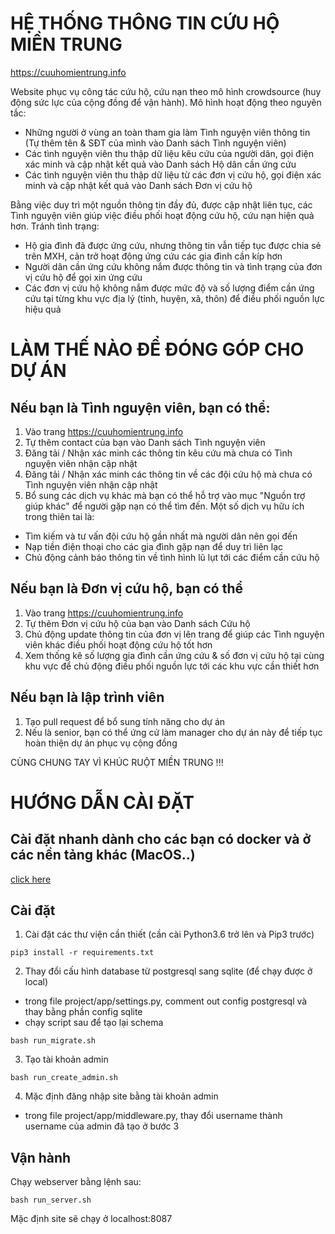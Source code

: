 # HỆ THỐNG THÔNG TIN CỨU HỘ MIỀN TRUNG 

https://cuuhomientrung.info  

Website phục vụ công tác cứu hộ, cứu nạn theo mô hình crowdsource (huy động sức lực của cộng đồng để vận hành). Mô hình hoạt động theo nguyên tắc:  
- Những người ở vùng an toàn tham gia làm Tình nguyện viên thông tin (Tự thêm tên & SĐT của mình vào Danh sách Tình nguyện viên) 
- Các tình nguyện viên thu thập dữ liệu kêu cứu của người dân, gọi điện xác minh và cập nhật kết quả vào Danh sách Hộ dân cần ứng cứu 
- Các tình nguyện viên thu thập dữ liệu từ các đơn vị cứu hộ, gọi điện xác minh và cập nhật kết quả vào Danh sách Đơn vị cứu hộ 

Bằng việc duy trì một nguồn thông tin đầy đủ, được cập nhật liên tục, các Tình nguyện viên giúp việc điều phối hoạt động cứu hộ, cứu nạn hiện quả hơn. Tránh tình trạng:  
- Hộ gia đình đã được ứng cứu, nhưng thông tin vẫn tiếp tục được chia sẻ trên MXH, cản trở hoạt động ứng cứu các gia đình cần kíp hơn 
- Người dân cần ứng cứu không nắm được thông tin và tình trạng của đơn vị cứu hộ để gọi xin ứng cứu 
- Các đơn vị cứu hộ không nắm được mức độ và số lượng điểm cần ứng cứu tại từng khu vực địa lý (tỉnh, huyện, xã, thôn) để điều phối nguồn lực hiệu quả 

# LÀM THẾ NÀO ĐỂ ĐÓNG GÓP CHO DỰ ÁN   
## Nếu bạn là Tình nguyện viên, bạn có thể: 
1. Vào trang https://cuuhomientrung.info  
2. Tự thêm contact của bạn vào Danh sách Tình nguyện viên 
3. Đăng tải / Nhận xác minh các thông tin kêu cứu mà chưa có Tình nguyện viên nhận cập nhật 
4. Đăng tải / Nhận xác minh các thông tin về các đội cứu hộ mà chưa có Tình nguyện viên nhận cập nhật 
5. Bổ sung các dịch vụ khác mà bạn có thể hỗ trợ vào mục "Nguồn trợ giúp khác" để người gặp nạn có thể tìm đến. Một số dịch vụ hữu ích trong thiên tai là: 
- Tìm kiếm và tư vấn đội cứu hộ gần nhất mà người dân nên gọi đến 
- Nạp tiền điện thoại cho các gia đình gặp nạn để duy trì liên lạc 
- Chủ động cảnh báo thông tin về tình hình lũ lụt tới các điểm cần cứu hộ 

## Nếu bạn là Đơn vị cứu hộ, bạn có thể 
1. Vào trang https://cuuhomientrung.info  
2. Tự thêm Đơn vị cứu hộ của bạn vào Danh sách Cứu hộ 
3. Chủ động update thông tin của đơn vị lên trang để giúp các Tình nguyện viên khác điều phối hoạt động cứu hộ tốt hơn 
4. Xem thống kê số lượng gia đình cần ứng cứu & số đơn vị cứu hộ tại cùng khu vực để chủ động điều phối nguồn lực tới các khu vực cần thiết hơn 

## Nếu bạn là lập trình viên 
1. Tạo pull request để bổ sung tính năng cho dự án
2. Nếu là senior, bạn có thể ứng cử làm manager cho dự án này để tiếp tục hoàn thiện dự án phục vụ cộng đồng 

CÙNG CHUNG TAY VÌ KHÚC RUỘT MIỀN TRUNG !!!

# HƯỚNG DẪN CÀI ĐẶT 

## Cài đặt nhanh dành cho các bạn có docker và ở các nền tảng khác (MacOS..)
[click here](SETUP-DOCKER.md)

## Cài đặt 
1. Cài đặt các thư viện cần thiết (cần cài Python3.6 trở lên và Pip3 trước)
~~~
pip3 install -r requirements.txt
~~~

2. Thay đổi cấu hình database từ postgresql sang sqlite (để chạy được ở local)  
- trong file project/app/settings.py, comment out config postgresql và thay bằng phần config sqlite 
- chạy script sau để tạo lại schema 
~~~
bash run_migrate.sh
~~~

3. Tạo tài khoản admin 
~~~
bash run_create_admin.sh
~~~

4. Mặc định đăng nhập site bằng tài khoản admin 
- trong file project/app/middleware.py, thay đổi username thành username của admin đã tạo ở bước 3

## Vận hành 
Chạy webserver bằng lệnh sau:
~~~
bash run_server.sh
~~~

Mặc định site sẽ chạy ở localhost:8087

